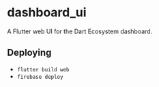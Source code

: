 # dashboard_ui

A Flutter web UI for the Dart Ecosystem dashboard.

## Deploying

- `flutter build web`
- `firebase deploy`
